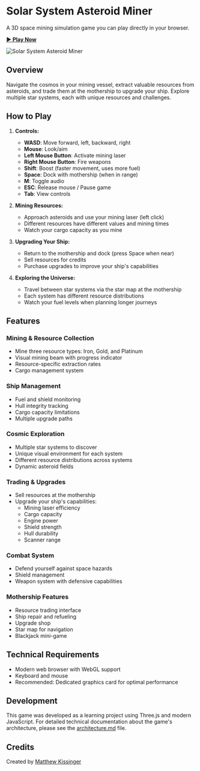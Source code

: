 # Solar System Asteroid Miner

A 3D space mining simulation game you can play directly in your browser.

**[► Play Now](https://matthew-kissinger.github.io/Asteroid-Miner/)**

![Solar System Asteroid Miner](https://matthew-kissinger.github.io/Asteroid-Miner/screenshot.jpg)

## Overview

Navigate the cosmos in your mining vessel, extract valuable resources from asteroids, and trade them at the mothership to upgrade your ship. Explore multiple star systems, each with unique resources and challenges.

## How to Play

1. **Controls:**
   - **WASD**: Move forward, left, backward, right
   - **Mouse**: Look/aim
   - **Left Mouse Button**: Activate mining laser
   - **Right Mouse Button**: Fire weapons
   - **Shift**: Boost (faster movement, uses more fuel)
   - **Space**: Dock with mothership (when in range)
   - **M**: Toggle audio
   - **ESC**: Release mouse / Pause game
   - **Tab**: View controls

2. **Mining Resources:**
   - Approach asteroids and use your mining laser (left click)
   - Different resources have different values and mining times
   - Watch your cargo capacity as you mine

3. **Upgrading Your Ship:**
   - Return to the mothership and dock (press Space when near)
   - Sell resources for credits
   - Purchase upgrades to improve your ship's capabilities

4. **Exploring the Universe:**
   - Travel between star systems via the star map at the mothership
   - Each system has different resource distributions
   - Watch your fuel levels when planning longer journeys

## Features

### Mining & Resource Collection
- Mine three resource types: Iron, Gold, and Platinum
- Visual mining beam with progress indicator
- Resource-specific extraction rates
- Cargo management system

### Ship Management
- Fuel and shield monitoring
- Hull integrity tracking
- Cargo capacity limitations
- Multiple upgrade paths

### Cosmic Exploration
- Multiple star systems to discover
- Unique visual environment for each system
- Different resource distributions across systems
- Dynamic asteroid fields

### Trading & Upgrades
- Sell resources at the mothership
- Upgrade your ship's capabilities:
  - Mining laser efficiency
  - Cargo capacity
  - Engine power
  - Shield strength
  - Hull durability
  - Scanner range

### Combat System
- Defend yourself against space hazards
- Shield management
- Weapon system with defensive capabilities

### Mothership Features
- Resource trading interface
- Ship repair and refueling
- Upgrade shop
- Star map for navigation
- Blackjack mini-game

## Technical Requirements

- Modern web browser with WebGL support
- Keyboard and mouse
- Recommended: Dedicated graphics card for optimal performance

## Development

This game was developed as a learning project using Three.js and modern JavaScript. For detailed technical documentation about the game's architecture, please see the [architecture.md](architecture.md) file.

## Credits

Created by [Matthew Kissinger](https://github.com/matthew-kissinger)



